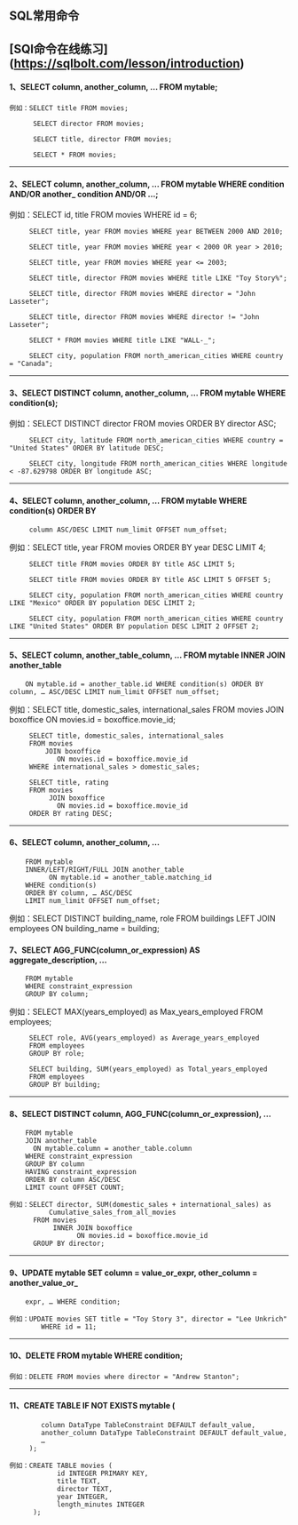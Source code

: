 ## SQL常用命令

[SQl命令在线练习] (https://sqlbolt.com/lesson/introduction)
---
#### 1、SELECT column, another_column, … FROM mytable;

    例如：SELECT title FROM movies;

	 	  SELECT director FROM movies;

	 	  SELECT title, director FROM movies;

		  SELECT * FROM movies;

---
#### 2、SELECT column, another_column, … FROM mytable WHERE condition AND/OR another_        condition AND/OR …;

   例如：SELECT id, title FROM movies WHERE id = 6;

   		 SELECT title, year FROM movies WHERE year BETWEEN 2000 AND 2010;

   		 SELECT title, year FROM movies WHERE year < 2000 OR year > 2010;

   		 SELECT title, year FROM movies WHERE year <= 2003;

   		 SELECT title, director FROM movies WHERE title LIKE "Toy Story%";

   		 SELECT title, director FROM movies WHERE director = "John Lasseter";

   		 SELECT title, director FROM movies WHERE director != "John Lasseter";

   		 SELECT * FROM movies WHERE title LIKE "WALL-_";

   		 SELECT city, population FROM north_american_cities WHERE country = "Canada";


---
#### 3、SELECT DISTINCT column, another_column, … FROM mytable WHERE condition(s);

   例如：SELECT DISTINCT director FROM movies ORDER BY director ASC;

   		 SELECT city, latitude FROM north_american_cities WHERE country = "United States" ORDER BY latitude DESC;

   		 SELECT city, longitude FROM north_american_cities WHERE longitude < -87.629798 ORDER BY longitude ASC;


---
#### 4、SELECT column, another_column, … FROM mytable WHERE condition(s) ORDER BY 
		 column ASC/DESC LIMIT num_limit OFFSET num_offset;

   例如：SELECT title, year FROM movies ORDER BY year DESC LIMIT 4;

   		 SELECT title FROM movies ORDER BY title ASC LIMIT 5;

   		 SELECT title FROM movies ORDER BY title ASC LIMIT 5 OFFSET 5;

   		 SELECT city, population FROM north_american_cities WHERE country LIKE "Mexico" ORDER BY population DESC LIMIT 2;

   		 SELECT city, population FROM north_american_cities WHERE country LIKE "United States" ORDER BY population DESC LIMIT 2 OFFSET 2;

---
#### 5、SELECT column, another_table_column, … FROM mytable INNER JOIN another_table 
    	ON mytable.id = another_table.id WHERE condition(s) ORDER BY column, … ASC/DESC LIMIT num_limit OFFSET num_offset;

   例如：SELECT title, domestic_sales, international_sales 
   		 FROM movies 
    		JOIN boxoffice
    	 		ON movies.id = boxoffice.movie_id;

    	 SELECT title, domestic_sales, international_sales
		 FROM movies
			 JOIN boxoffice
			    ON movies.id = boxoffice.movie_id
		 WHERE international_sales > domestic_sales;

		 SELECT title, rating
		 FROM movies
			  JOIN boxoffice
			    ON movies.id = boxoffice.movie_id
		 ORDER BY rating DESC;


---
#### 6、SELECT column, another_column, …
		FROM mytable
		INNER/LEFT/RIGHT/FULL JOIN another_table 
			  ON mytable.id = another_table.matching_id
		WHERE condition(s)
		ORDER BY column, … ASC/DESC
		LIMIT num_limit OFFSET num_offset;

   例如：SELECT DISTINCT building_name, role 
		  FROM buildings 
			  LEFT JOIN employees
			    ON building_name = building;

#### 7、SELECT AGG_FUNC(column_or_expression) AS aggregate_description, …
	    FROM mytable
	    WHERE constraint_expression
	    GROUP BY column;	

   例如：SELECT MAX(years_employed) as Max_years_employed FROM employees;

   		 SELECT role, AVG(years_employed) as Average_years_employed
		 FROM employees
		 GROUP BY role;

		 SELECT building, SUM(years_employed) as Total_years_employed
		 FROM employees
		 GROUP BY building;

---
#### 8、SELECT DISTINCT column, AGG_FUNC(column_or_expression), …
		FROM mytable
	    JOIN another_table
	      ON mytable.column = another_table.column
	    WHERE constraint_expression
	    GROUP BY column
	    HAVING constraint_expression
	    ORDER BY column ASC/DESC
	    LIMIT count OFFSET COUNT;	

    例如：SELECT director, SUM(domestic_sales + international_sales) as 
              Cumulative_sales_from_all_movies
		  FROM movies
		       INNER JOIN boxoffice
			         ON movies.id = boxoffice.movie_id
		  GROUP BY director;	 


---
#### 9、UPDATE mytable SET column = value_or_expr, other_column = another_value_or_
		expr, … WHERE condition;

    例如：UPDATE movies SET title = "Toy Story 3", director = "Lee Unkrich"
			WHERE id = 11;


---
#### 10、DELETE FROM mytable WHERE condition;

	例如：DELETE FROM movies where director = "Andrew Stanton";


   		
---
#### 11、CREATE TABLE IF NOT EXISTS mytable (
		    column DataType TableConstraint DEFAULT default_value,
		    another_column DataType TableConstraint DEFAULT default_value,
		    …
		 );

	例如：CREATE TABLE movies (
			    id INTEGER PRIMARY KEY,
			    title TEXT,
			    director TEXT,
			    year INTEGER, 
			    length_minutes INTEGER
		  );










